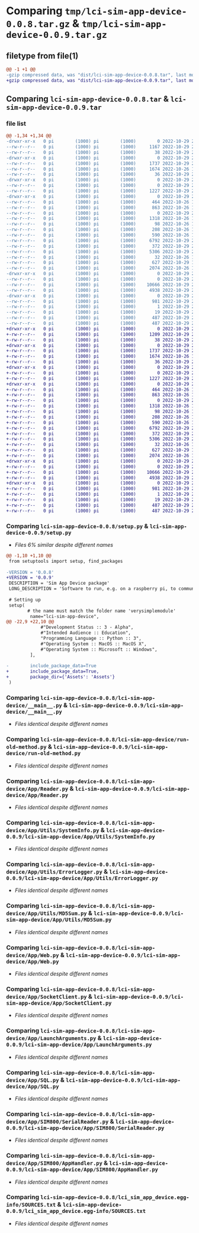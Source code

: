 # Comparing `tmp/lci-sim-app-device-0.0.8.tar.gz` & `tmp/lci-sim-app-device-0.0.9.tar.gz`

## filetype from file(1)

```diff
@@ -1 +1 @@
-gzip compressed data, was "dist/lci-sim-app-device-0.0.8.tar", last modified: Sat Oct 29 23:14:20 2022, max compression
+gzip compressed data, was "dist/lci-sim-app-device-0.0.9.tar", last modified: Sat Oct 29 23:25:25 2022, max compression
```

## Comparing `lci-sim-app-device-0.0.8.tar` & `lci-sim-app-device-0.0.9.tar`

### file list

```diff
@@ -1,34 +1,34 @@
-drwxr-xr-x   0 pi        (1000) pi        (1000)        0 2022-10-29 23:14:20.000000 lci-sim-app-device-0.0.8/
--rw-r--r--   0 pi        (1000) pi        (1000)     1167 2022-10-29 23:14:14.000000 lci-sim-app-device-0.0.8/setup.py
--rw-r--r--   0 pi        (1000) pi        (1000)       38 2022-10-29 23:14:20.000000 lci-sim-app-device-0.0.8/setup.cfg
-drwxr-xr-x   0 pi        (1000) pi        (1000)        0 2022-10-29 23:14:20.000000 lci-sim-app-device-0.0.8/lci-sim-app-device/
--rw-r--r--   0 pi        (1000) pi        (1000)     1737 2022-10-29 20:52:42.000000 lci-sim-app-device-0.0.8/lci-sim-app-device/__main__.py
--rw-r--r--   0 pi        (1000) pi        (1000)     1674 2022-10-26 17:56:42.000000 lci-sim-app-device-0.0.8/lci-sim-app-device/run-old-method.py
--rw-r--r--   0 pi        (1000) pi        (1000)       36 2022-10-29 22:19:01.000000 lci-sim-app-device-0.0.8/lci-sim-app-device/__init__.py
-drwxr-xr-x   0 pi        (1000) pi        (1000)        0 2022-10-29 23:14:20.000000 lci-sim-app-device-0.0.8/lci-sim-app-device/App/
--rw-r--r--   0 pi        (1000) pi        (1000)        0 2022-10-29 22:38:55.000000 lci-sim-app-device-0.0.8/lci-sim-app-device/App/__init__.py
--rw-r--r--   0 pi        (1000) pi        (1000)     1227 2022-10-29 21:19:57.000000 lci-sim-app-device-0.0.8/lci-sim-app-device/App/Reader.py
-drwxr-xr-x   0 pi        (1000) pi        (1000)        0 2022-10-29 23:14:20.000000 lci-sim-app-device-0.0.8/lci-sim-app-device/App/Utils/
--rw-r--r--   0 pi        (1000) pi        (1000)      464 2022-10-26 17:56:42.000000 lci-sim-app-device-0.0.8/lci-sim-app-device/App/Utils/UTF16.py
--rw-r--r--   0 pi        (1000) pi        (1000)      863 2022-10-26 17:56:42.000000 lci-sim-app-device-0.0.8/lci-sim-app-device/App/Utils/SystemInfo.py
--rw-r--r--   0 pi        (1000) pi        (1000)        0 2022-10-29 22:43:00.000000 lci-sim-app-device-0.0.8/lci-sim-app-device/App/Utils/__init__.py
--rw-r--r--   0 pi        (1000) pi        (1000)     1318 2022-10-26 17:56:42.000000 lci-sim-app-device-0.0.8/lci-sim-app-device/App/Utils/ErrorLogger.py
--rw-r--r--   0 pi        (1000) pi        (1000)       98 2022-10-26 17:56:42.000000 lci-sim-app-device-0.0.8/lci-sim-app-device/App/Utils/RestartProgram.py
--rw-r--r--   0 pi        (1000) pi        (1000)      208 2022-10-26 17:56:42.000000 lci-sim-app-device-0.0.8/lci-sim-app-device/App/Utils/modification_date.py
--rw-r--r--   0 pi        (1000) pi        (1000)      590 2022-10-26 17:56:42.000000 lci-sim-app-device-0.0.8/lci-sim-app-device/App/Utils/MD5Sum.py
--rw-r--r--   0 pi        (1000) pi        (1000)     6792 2022-10-29 21:17:53.000000 lci-sim-app-device-0.0.8/lci-sim-app-device/App/Web.py
--rw-r--r--   0 pi        (1000) pi        (1000)      372 2022-10-29 21:21:35.000000 lci-sim-app-device-0.0.8/lci-sim-app-device/App/APN.py
--rw-r--r--   0 pi        (1000) pi        (1000)     5306 2022-10-29 21:17:28.000000 lci-sim-app-device-0.0.8/lci-sim-app-device/App/SocketClient.py
--rw-r--r--   0 pi        (1000) pi        (1000)       32 2022-10-26 17:56:42.000000 lci-sim-app-device-0.0.8/lci-sim-app-device/App/Device.py
--rw-r--r--   0 pi        (1000) pi        (1000)      627 2022-10-29 19:21:33.000000 lci-sim-app-device-0.0.8/lci-sim-app-device/App/LaunchArguments.py
--rw-r--r--   0 pi        (1000) pi        (1000)     2074 2022-10-26 17:56:42.000000 lci-sim-app-device-0.0.8/lci-sim-app-device/App/SQL.py
-drwxr-xr-x   0 pi        (1000) pi        (1000)        0 2022-10-29 23:14:20.000000 lci-sim-app-device-0.0.8/lci-sim-app-device/App/SIM800/
--rw-r--r--   0 pi        (1000) pi        (1000)        0 2022-10-29 22:42:46.000000 lci-sim-app-device-0.0.8/lci-sim-app-device/App/SIM800/__init__.py
--rw-r--r--   0 pi        (1000) pi        (1000)    10666 2022-10-29 21:20:47.000000 lci-sim-app-device-0.0.8/lci-sim-app-device/App/SIM800/SerialReader.py
--rw-r--r--   0 pi        (1000) pi        (1000)     4938 2022-10-29 21:21:08.000000 lci-sim-app-device-0.0.8/lci-sim-app-device/App/SIM800/AppHandler.py
-drwxr-xr-x   0 pi        (1000) pi        (1000)        0 2022-10-29 23:14:20.000000 lci-sim-app-device-0.0.8/lci_sim_app_device.egg-info/
--rw-r--r--   0 pi        (1000) pi        (1000)      981 2022-10-29 23:14:19.000000 lci-sim-app-device-0.0.8/lci_sim_app_device.egg-info/SOURCES.txt
--rw-r--r--   0 pi        (1000) pi        (1000)        1 2022-10-29 23:14:19.000000 lci-sim-app-device-0.0.8/lci_sim_app_device.egg-info/dependency_links.txt
--rw-r--r--   0 pi        (1000) pi        (1000)       19 2022-10-29 23:14:19.000000 lci-sim-app-device-0.0.8/lci_sim_app_device.egg-info/top_level.txt
--rw-r--r--   0 pi        (1000) pi        (1000)      487 2022-10-29 23:14:19.000000 lci-sim-app-device-0.0.8/lci_sim_app_device.egg-info/PKG-INFO
--rw-r--r--   0 pi        (1000) pi        (1000)      487 2022-10-29 23:14:20.000000 lci-sim-app-device-0.0.8/PKG-INFO
+drwxr-xr-x   0 pi        (1000) pi        (1000)        0 2022-10-29 23:25:25.000000 lci-sim-app-device-0.0.9/
+-rw-r--r--   0 pi        (1000) pi        (1000)     1209 2022-10-29 23:25:20.000000 lci-sim-app-device-0.0.9/setup.py
+-rw-r--r--   0 pi        (1000) pi        (1000)       38 2022-10-29 23:25:25.000000 lci-sim-app-device-0.0.9/setup.cfg
+drwxr-xr-x   0 pi        (1000) pi        (1000)        0 2022-10-29 23:25:25.000000 lci-sim-app-device-0.0.9/lci-sim-app-device/
+-rw-r--r--   0 pi        (1000) pi        (1000)     1737 2022-10-29 20:52:42.000000 lci-sim-app-device-0.0.9/lci-sim-app-device/__main__.py
+-rw-r--r--   0 pi        (1000) pi        (1000)     1674 2022-10-26 17:56:42.000000 lci-sim-app-device-0.0.9/lci-sim-app-device/run-old-method.py
+-rw-r--r--   0 pi        (1000) pi        (1000)       36 2022-10-29 22:19:01.000000 lci-sim-app-device-0.0.9/lci-sim-app-device/__init__.py
+drwxr-xr-x   0 pi        (1000) pi        (1000)        0 2022-10-29 23:25:25.000000 lci-sim-app-device-0.0.9/lci-sim-app-device/App/
+-rw-r--r--   0 pi        (1000) pi        (1000)        0 2022-10-29 22:38:55.000000 lci-sim-app-device-0.0.9/lci-sim-app-device/App/__init__.py
+-rw-r--r--   0 pi        (1000) pi        (1000)     1227 2022-10-29 21:19:57.000000 lci-sim-app-device-0.0.9/lci-sim-app-device/App/Reader.py
+drwxr-xr-x   0 pi        (1000) pi        (1000)        0 2022-10-29 23:25:25.000000 lci-sim-app-device-0.0.9/lci-sim-app-device/App/Utils/
+-rw-r--r--   0 pi        (1000) pi        (1000)      464 2022-10-26 17:56:42.000000 lci-sim-app-device-0.0.9/lci-sim-app-device/App/Utils/UTF16.py
+-rw-r--r--   0 pi        (1000) pi        (1000)      863 2022-10-26 17:56:42.000000 lci-sim-app-device-0.0.9/lci-sim-app-device/App/Utils/SystemInfo.py
+-rw-r--r--   0 pi        (1000) pi        (1000)        0 2022-10-29 22:43:00.000000 lci-sim-app-device-0.0.9/lci-sim-app-device/App/Utils/__init__.py
+-rw-r--r--   0 pi        (1000) pi        (1000)     1318 2022-10-26 17:56:42.000000 lci-sim-app-device-0.0.9/lci-sim-app-device/App/Utils/ErrorLogger.py
+-rw-r--r--   0 pi        (1000) pi        (1000)       98 2022-10-26 17:56:42.000000 lci-sim-app-device-0.0.9/lci-sim-app-device/App/Utils/RestartProgram.py
+-rw-r--r--   0 pi        (1000) pi        (1000)      208 2022-10-26 17:56:42.000000 lci-sim-app-device-0.0.9/lci-sim-app-device/App/Utils/modification_date.py
+-rw-r--r--   0 pi        (1000) pi        (1000)      590 2022-10-26 17:56:42.000000 lci-sim-app-device-0.0.9/lci-sim-app-device/App/Utils/MD5Sum.py
+-rw-r--r--   0 pi        (1000) pi        (1000)     6792 2022-10-29 21:17:53.000000 lci-sim-app-device-0.0.9/lci-sim-app-device/App/Web.py
+-rw-r--r--   0 pi        (1000) pi        (1000)      372 2022-10-29 21:21:35.000000 lci-sim-app-device-0.0.9/lci-sim-app-device/App/APN.py
+-rw-r--r--   0 pi        (1000) pi        (1000)     5306 2022-10-29 21:17:28.000000 lci-sim-app-device-0.0.9/lci-sim-app-device/App/SocketClient.py
+-rw-r--r--   0 pi        (1000) pi        (1000)       32 2022-10-26 17:56:42.000000 lci-sim-app-device-0.0.9/lci-sim-app-device/App/Device.py
+-rw-r--r--   0 pi        (1000) pi        (1000)      627 2022-10-29 19:21:33.000000 lci-sim-app-device-0.0.9/lci-sim-app-device/App/LaunchArguments.py
+-rw-r--r--   0 pi        (1000) pi        (1000)     2074 2022-10-26 17:56:42.000000 lci-sim-app-device-0.0.9/lci-sim-app-device/App/SQL.py
+drwxr-xr-x   0 pi        (1000) pi        (1000)        0 2022-10-29 23:25:25.000000 lci-sim-app-device-0.0.9/lci-sim-app-device/App/SIM800/
+-rw-r--r--   0 pi        (1000) pi        (1000)        0 2022-10-29 22:42:46.000000 lci-sim-app-device-0.0.9/lci-sim-app-device/App/SIM800/__init__.py
+-rw-r--r--   0 pi        (1000) pi        (1000)    10666 2022-10-29 21:20:47.000000 lci-sim-app-device-0.0.9/lci-sim-app-device/App/SIM800/SerialReader.py
+-rw-r--r--   0 pi        (1000) pi        (1000)     4938 2022-10-29 21:21:08.000000 lci-sim-app-device-0.0.9/lci-sim-app-device/App/SIM800/AppHandler.py
+drwxr-xr-x   0 pi        (1000) pi        (1000)        0 2022-10-29 23:25:25.000000 lci-sim-app-device-0.0.9/lci_sim_app_device.egg-info/
+-rw-r--r--   0 pi        (1000) pi        (1000)      981 2022-10-29 23:25:25.000000 lci-sim-app-device-0.0.9/lci_sim_app_device.egg-info/SOURCES.txt
+-rw-r--r--   0 pi        (1000) pi        (1000)        1 2022-10-29 23:25:25.000000 lci-sim-app-device-0.0.9/lci_sim_app_device.egg-info/dependency_links.txt
+-rw-r--r--   0 pi        (1000) pi        (1000)       19 2022-10-29 23:25:25.000000 lci-sim-app-device-0.0.9/lci_sim_app_device.egg-info/top_level.txt
+-rw-r--r--   0 pi        (1000) pi        (1000)      487 2022-10-29 23:25:25.000000 lci-sim-app-device-0.0.9/lci_sim_app_device.egg-info/PKG-INFO
+-rw-r--r--   0 pi        (1000) pi        (1000)      487 2022-10-29 23:25:25.000000 lci-sim-app-device-0.0.9/PKG-INFO
```

### Comparing `lci-sim-app-device-0.0.8/setup.py` & `lci-sim-app-device-0.0.9/setup.py`

 * *Files 6% similar despite different names*

```diff
@@ -1,10 +1,10 @@
 from setuptools import setup, find_packages
 
-VERSION = '0.0.8' 
+VERSION = '0.0.9' 
 DESCRIPTION = 'Sim App Device package'
 LONG_DESCRIPTION = 'Software to run, e.g. on a raspberry pi, to communicate with the SIM800 overlay and connect to the sim-app.ovh controller. Details can be found at https://sim-app.ovh or github.'
 
 # Setting up
 setup(
        # the name must match the folder name 'verysimplemodule'
         name="lci-sim-app-device", 
@@ -22,9 +22,10 @@
             #"Development Status :: 3 - Alpha",
             #"Intended Audience :: Education",
             "Programming Language :: Python :: 3",
             #"Operating System :: MacOS :: MacOS X",
             #"Operating System :: Microsoft :: Windows",
         ],
 
-        include_package_data=True
+        include_package_data=True,
+        package_dir={'Assets': 'Assets'}
 )
```

### Comparing `lci-sim-app-device-0.0.8/lci-sim-app-device/__main__.py` & `lci-sim-app-device-0.0.9/lci-sim-app-device/__main__.py`

 * *Files identical despite different names*

### Comparing `lci-sim-app-device-0.0.8/lci-sim-app-device/run-old-method.py` & `lci-sim-app-device-0.0.9/lci-sim-app-device/run-old-method.py`

 * *Files identical despite different names*

### Comparing `lci-sim-app-device-0.0.8/lci-sim-app-device/App/Reader.py` & `lci-sim-app-device-0.0.9/lci-sim-app-device/App/Reader.py`

 * *Files identical despite different names*

### Comparing `lci-sim-app-device-0.0.8/lci-sim-app-device/App/Utils/SystemInfo.py` & `lci-sim-app-device-0.0.9/lci-sim-app-device/App/Utils/SystemInfo.py`

 * *Files identical despite different names*

### Comparing `lci-sim-app-device-0.0.8/lci-sim-app-device/App/Utils/ErrorLogger.py` & `lci-sim-app-device-0.0.9/lci-sim-app-device/App/Utils/ErrorLogger.py`

 * *Files identical despite different names*

### Comparing `lci-sim-app-device-0.0.8/lci-sim-app-device/App/Utils/MD5Sum.py` & `lci-sim-app-device-0.0.9/lci-sim-app-device/App/Utils/MD5Sum.py`

 * *Files identical despite different names*

### Comparing `lci-sim-app-device-0.0.8/lci-sim-app-device/App/Web.py` & `lci-sim-app-device-0.0.9/lci-sim-app-device/App/Web.py`

 * *Files identical despite different names*

### Comparing `lci-sim-app-device-0.0.8/lci-sim-app-device/App/SocketClient.py` & `lci-sim-app-device-0.0.9/lci-sim-app-device/App/SocketClient.py`

 * *Files identical despite different names*

### Comparing `lci-sim-app-device-0.0.8/lci-sim-app-device/App/LaunchArguments.py` & `lci-sim-app-device-0.0.9/lci-sim-app-device/App/LaunchArguments.py`

 * *Files identical despite different names*

### Comparing `lci-sim-app-device-0.0.8/lci-sim-app-device/App/SQL.py` & `lci-sim-app-device-0.0.9/lci-sim-app-device/App/SQL.py`

 * *Files identical despite different names*

### Comparing `lci-sim-app-device-0.0.8/lci-sim-app-device/App/SIM800/SerialReader.py` & `lci-sim-app-device-0.0.9/lci-sim-app-device/App/SIM800/SerialReader.py`

 * *Files identical despite different names*

### Comparing `lci-sim-app-device-0.0.8/lci-sim-app-device/App/SIM800/AppHandler.py` & `lci-sim-app-device-0.0.9/lci-sim-app-device/App/SIM800/AppHandler.py`

 * *Files identical despite different names*

### Comparing `lci-sim-app-device-0.0.8/lci_sim_app_device.egg-info/SOURCES.txt` & `lci-sim-app-device-0.0.9/lci_sim_app_device.egg-info/SOURCES.txt`

 * *Files identical despite different names*

